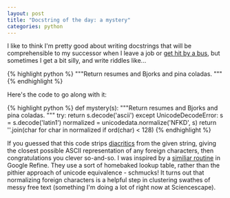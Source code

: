 ```yaml
---
layout: post
title: "Docstring of the day: a mystery"
categories: python
---
```


I like to think I'm pretty good about writing docstrings that will be comprehensible to my successor when I leave a job or [get hit by a bus](http://en.wikipedia.org/wiki/Bus_factor), but sometimes I get a bit silly, and write riddles like...

{% highlight python %}
	"""Return resumes and Bjorks and pina coladas.
	"""
{% endhighlight %}

Here's the code to go along with it:

{% highlight python %}
	def mystery(s):
	    """Return resumes and Bjorks and pina coladas.
	    """
	    try:
	        return s.decode('ascii')
	    except UnicodeDecodeError:
	        s = s.decode('latin1')
	        normalized = unicodedata.normalize('NFKD', s)
	        return ''.join(char for char in normalized if ord(char) < 128)
{% endhighlight %}

If you guessed that this code strips [diacritics](http://en.wikipedia.org/wiki/Diacritic) from the given string, giving the closest possible ASCII representation of any foreign characters, then congratulations you clever so-and-so. I was inspired by a [similiar routine](https://code.google.com/p/google-refine/source/browse/trunk/main/src/com/google/refine/clustering/binning/FingerprintKeyer.java) in Google Refine. They use a sort of homebaked lookup table, rather than the pithier approach of unicode equivalence - schmucks! It turns out that normalizing foreign characters is a helpful step in clustering swathes of messy free text (something I'm doing a lot of right now at Sciencescape).
